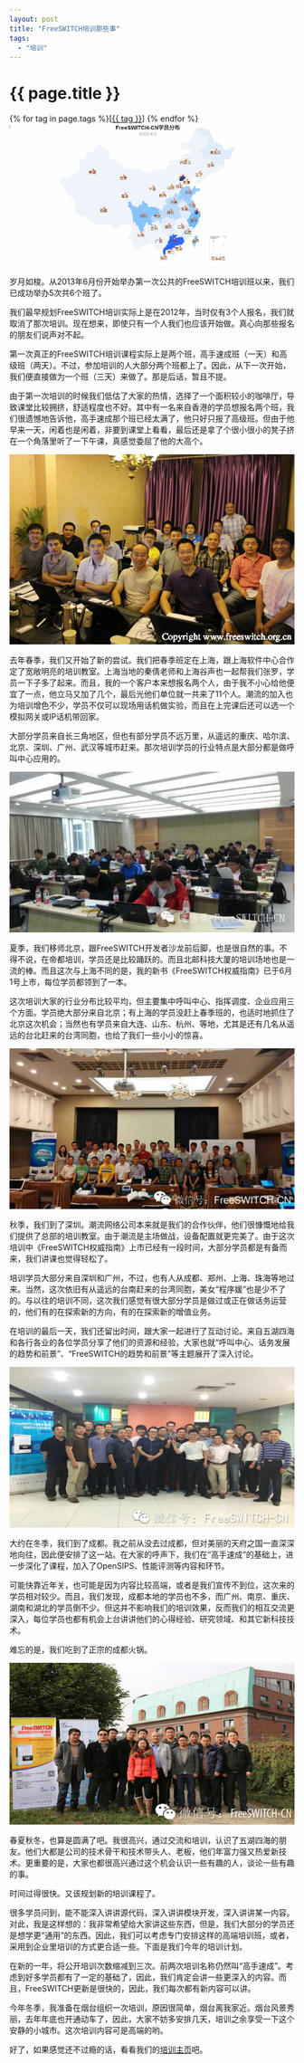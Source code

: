 ```yaml
---
layout: post
title: "FreeSWITCH培训那些事"
tags:
  - "培训"
---
```


# {{ page.title }}

<div class="tags">
{% for tag in page.tags %}[<a class="tag" href="/tags.html#{{ tag }}">{{ tag }}</a>] {% endfor %}
</div>

<img src="/images/student-distribution.png"/>

岁月如梭。从2013年6月份开始举办第一次公共的FreeSWITCH培训班以来，我们已成功举办5次共6个班了。

我们最早规划FreeSWITCH培训实际上是在2012年，当时仅有3个人报名，我们就取消了那次培训。现在想来，即使只有一个人我们也应该开始做。真心向那些报名的朋友们说声对不起。

第一次真正的FreeSWITCH培训课程实际上是两个班，高手速成班（一天）和高级班（两天）。不过，参加培训的人大部分两个班都上了。因此，从下一次开始，我们便直接做为一个班（三天）来做了。那是后话，暂且不提。

由于第一次培训的时候我们低估了大家的热情，选择了一个面积较小的咖啡厅，导致课堂比较拥挤，舒适程度也不好。其中有一名来自香港的学员想报名两个班，我们很遗憾地告诉他，高手速成那个班已经太满了，他只好只报了高级班。但由于他早来一天，闲着也是闲着，非要到课堂上看看，最后还是拿了个很小很小的凳子挤在一个角落里听了一下午课，真感觉委屈了他的大高个。

<img src="/images/fscnds2013/images/IMG_1399.jpg"/>

去年春季，我们又开始了新的尝试。我们把春季班定在上海，跟上海软件中心合作定了宽敞明亮的培训教室。上海当地的秦倩老师和上海谷声也一起帮我们张罗，学员一下子多了起来。而且，我的一个客户本来想报名两个人，由于我不小心给他便宜了一点，他立马又加了几个，最后光他们单位就一共来了11个人。潮流的加入也为培训增色不少，学员不仅可以现场用话机做实验，而且在上完课后还可以选一个模拟网关或IP话机带回家。

大部分学员来自长三角地区，但也有部分学员不远万里，从遥远的重庆、哈尔滨、北京、深圳、广州、武汉等城市赶来。那次培训学员的行业特点是大部分都是做呼叫中心应用的。

<img src="/images/fscnds2014/images_training/IMG_0420.jpg"/>

夏季，我们移师北京，跟FreeSWITCH开发者沙龙前后脚，也是很自然的事。不得不说，在帝都培训，学员还是比较踊跃的。而且北邮科技大厦的培训场地也是一流的棒。而且这次与上海不同的是，我的新书《FreeSWITCH权威指南》已于6月1号上市，每位学员都领到了一本。

这次培训大家的行业分布比较平均，但主要集中呼叫中心、指挥调度、企业应用三个方面。学员绝大部分来自北京；有上海的学员没赶上春季班的，也适时地抓住了北京这次机会；当然也有学员来自大连、山东、杭州、等地，尤其是还有几名从遥远的台北赶来的台湾同胞，也给了我们一些小小的惊喜。

<img src="/images/fscnds2014/images_training/IMG_0615.jpg"/>

秋季，我们到了深圳。潮流网络公司本来就是我们的合作伙伴，他们很慷慨地给我们提供了总部的培训教室。由于潮流是主场做战，设备配置就更完美了。由于这次培训中《FreeSWITCH权威指南》上市已经有一段时间，大部分学员都是有备而来，我们讲课也觉得轻松了。

培训学员大部分来自深圳和广州，不过，也有人从成都、郑州、上海、珠海等地过来。当然，这次依旧有从遥远的台南赶来的台湾同胞，美女“程序媛”也是少不了的。与以往的培训不同，这次我们感觉有很大部分学员是做过或正在做话务运营的，他们有的在探索新的方向，有的在探索新的增值业务。

在培训的最后一天，我们还留出时间，跟大家一起进行了互动讨论。来自五湖四海和各行各业的各位学员分享了他们的资源和经验，大家也就“呼叫中心、话务发展的趋势和前景”、“FreeSWITCH的趋势和前景”等主题展开了深入讨论。

<img src="/images/fscnds2014/images_training/IMG_1105.JPG"/>

大约在冬季，我们到了成都。我之前从没去过成都，但对美丽的天府之国一直深深地向往，因此便安排了这一站。在大家的呼声下，我们在“高手速成”的基础上，进一步深化了课程，加入了OpenSIPS、性能评测等内容和环节。

可能快靠近年关，也可能是因为内容比较高端，或者是我们宣传不到位，这次来的学员相对较少。而且，我们发现，成都本地的学员也不多，而广州、南京、重庆、湖南和湖北的学员倒不少。但这并不影响我们的培训效果，反而我们的相互交流更深入，每位学员也都有机会上台讲讲他们的心得经验、研究领域、和其它新科技技术。

难忘的是，我们吃到了正宗的成都火锅。

<img src="/images/fscnds2015/images_training/IMG_4156.JPG"/>

春夏秋冬，也算是圆满了吧。我很高兴，通过交流和培训，认识了五湖四海的朋友。他们大都是公司的技术骨干和技术带头人、老板，他们年富力强又热爱新技术。更重要的是，大家也都很高兴通过这个机会认识一些有趣的人，谈论一些有趣的事。

时间过得很快。又该规划新的培训课程了。

很多学员问到，能不能深入讲讲源代码，深入讲讲模块开发，深入讲讲某一内容。对此，我是这样想的：我非常希望给大家讲这些东西，但是，我们大部分的学员还是想学更“通用”的东西。因此，我们可以考虑专门安排这样的高端培训班，或者，采用到企业里培训的方式更合适一些。下面是我们今年的培训计划。

在新的一年，将公开培训次数缩减到三次。前两次培训名称仍然叫“高手速成”。考虑到好多学员都有了一定的基础了，因此，我们肯定会讲一些更深入的内容。而且，FreeSWITCH更新是很快的，因此，我们每次都有新内容可以讲。

今年冬季，我准备在烟台组织一次培训，原因很简单，烟台离我家近。烟台风景秀丽，去年年底也开通动车了，因此，大家不妨多安排几天，培训之余享受一下这个安静的小城市。这次培训内容可是高端的哟。

好了，如果感觉还不过瘾的话，看看我们的[培训主页](/training.html)吧。

